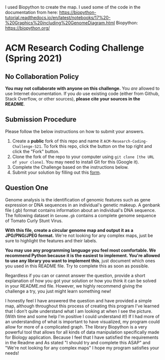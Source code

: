 I used Biopython to create the map. I used some of the code in the documentation from here: https://biopython-tutorial.readthedocs.io/en/latest/notebooks/17%20-%20Graphics%20including%20GenomeDiagram.html 
Biopython: https://biopython.org/

# ACM Research Coding Challenge (Spring 2021)

## No Collaboration Policy

**You may not collaborate with anyone on this challenge.** You _are_ allowed to use Internet documentation. If you _do_ use existing code (either from Github, Stack Overflow, or other sources), **please cite your sources in the README**.

## Submission Procedure

Please follow the below instructions on how to submit your answers.

1. Create a **public** fork of this repo and name it `ACM-Research-Coding-Challenge-S21`. To fork this repo, click the button on the top right and click the "Fork" button.
2. Clone the fork of the repo to your computer using `git clone [the URL of your clone]`. You may need to install Git for this (Google it).
3. Complete the Challenge based on the instructions below.
4. Submit your solution by filling out this [form](https://acmutd.typeform.com/to/uqAJNXUe).

## Question One

Genome analysis is the identification of genomic features such as gene expression or DNA sequences in an individual's genetic makeup. A genbank file (.gb) format contains information about an individual's DNA sequence. The following dataset in `Genome.gb` contains a complete genome sequence of Tomato Curly Stunt Virus. 

**With this file, create a circular genome map and output it as a JPG/PNG/JPEG format.** We're not looking for any complex maps, just be sure to highlight the features and their labels.

**You may use any programming language you feel most comfortable. We recommend Python because it is the easiest to implement. You're allowed to use any library you want to implement this**, just document which ones you used in this README file. Try to complete this as soon as possible.

Regardless if you can or cannot answer the question, provide a short explanation of how you got your solution or how you think it can be solved in your README.md file. However, we highly recommend giving the challenge a try, you just might learn something new!

I honestly feel I have answered the question and have provided a simple map, although throughout this process of creating this program I've learned that I don't quite understand what I am looking at when I see the picture. (With time and some help I'm positive I could understand it!)
If I had more of an understanding of what is important to have visualized, my program could allow for more of a complicated graph. The library Biopython is a very powerful tool that allows for all kinds
of data manipulation specifically made for Biology application. Because I feel that I have satisfied the requirements in the Readme and As stated "I should try and complete this ASAP" and "We're not looking for any complex maps"
I hope my program satisfies your needs!